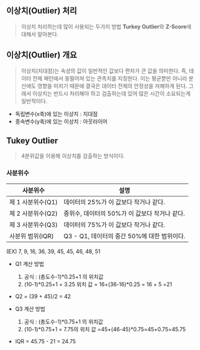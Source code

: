 ## 이상치(Outlier) 처리

> 이상치 처리하는데 많이 사용되는 두가지 방법 **Turkey Outlier**와 **Z-Score**에 대해서 알아본다.



## 이상치(Outlier) 개요

> 이상치(지대점)는 속성의 값이 일반적인 값보다 편차가 큰 값을 의미한다. 즉, 데이터 전체 패턴에서 동떨어져 있는 관측치를 지칭한다. 이는 평균뿐만 아니라 분산에도 영향을 미치기 때문에 결국은 데이터 전체의 안정성을 저해하게 된다. 그래서 이상치는 반드시 처리해야 하고 검출하는데 있어 많은 시간이 소요되는게 일반적이다.

* 독립변수(x축)에 있는 이상치 : 지대점
* 종속변수(y축)에 있는 이상치 : 아웃라이어



## Tukey Outlier

>4분위값을 이용해 이상치를 검출하는 방식이다.



### 사분위수

| 사분위수          | 설명                                          |
| ----------------- | --------------------------------------------- |
| 제 1 사분위수(Q1) | 데이터의 25%가 이 값보다 작거나 같다.         |
| 제 2 사분위수(Q2) | 중위수, 데이터의 50%가 이 값보다 작거나 같다. |
| 제 3 사분위수(Q3) | 데이터의 75%가 이 값보다 작거나 같다.         |
| 사분위 범위(IQR)  | Q3 - Q1, 데이터의 중간 50%에 대한 범위이다.   |

(EX)  7, 9, 16, 36, 39, 45, 45, 46, 48, 51

* Q1 계산 방법
  1. 공식 : (총도수-1)*0.25+1 의 위치값
  2. (10-1)\*0.25+1 = 3.25 위치 값 = 16+(36-16)\*0.25 = 16 + 5 =21
* Q2 = (39 + 45)/2 = 42
* Q3 계산 방법
  1. 공식 : (총도수-1)*0.75+1 의 위치값
  2. (10-1)*0.75+1 = 7.75의 위치 값 =45+(46-45)\*0.75=45+0.75=45.75

* IQR = 45.75 - 21 = 24.75

